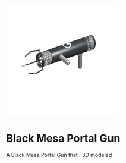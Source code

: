 <img src="Black Mesa Portal Gun.png" alt="a portal gun that's very tubular with radial handles" width="300" height="300">
<h1>Black Mesa Portal Gun</h1>
A Black Mesa Portal Gun that I 3D modeled

